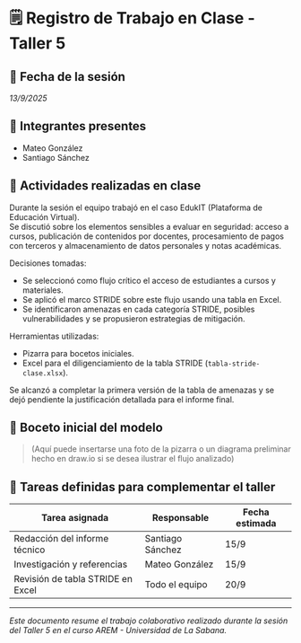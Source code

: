 # 🗒️ Registro de Trabajo en Clase - Taller 5

## 📆 Fecha de la sesión
_13/9/2025_

## 👥 Integrantes presentes
- Mateo González
- Santiago Sánchez

## 🧠 Actividades realizadas en clase

Durante la sesión el equipo trabajó en el caso EdukIT (Plataforma de Educación Virtual).  
Se discutió sobre los elementos sensibles a evaluar en seguridad: acceso a cursos, publicación de contenidos por docentes, procesamiento de pagos con terceros y almacenamiento de datos personales y notas académicas.  

Decisiones tomadas:  
- Se seleccionó como flujo crítico el acceso de estudiantes a cursos y materiales.  
- Se aplicó el marco STRIDE sobre este flujo usando una tabla en Excel.  
- Se identificaron amenazas en cada categoría STRIDE, posibles vulnerabilidades y se propusieron estrategias de mitigación.  

Herramientas utilizadas:  
- Pizarra para bocetos iniciales.  
- Excel para el diligenciamiento de la tabla STRIDE (`tabla-stride-clase.xlsx`).  

Se alcanzó a completar la primera versión de la tabla de amenazas y se dejó pendiente la justificación detallada para el informe final.

## 🧩 Boceto inicial del modelo

> (Aquí puede insertarse una foto de la pizarra o un diagrama preliminar hecho en draw.io si se desea ilustrar el flujo analizado)

## 🔁 Tareas definidas para complementar el taller

| Tarea asignada                | Responsable | Fecha estimada |
|--------------------------------|-------------|----------------|
| Redacción del informe técnico  | Santiago Sánchez    | 15/9          |
| Investigación y referencias    | Mateo González    | 15/9          |
| Revisión de tabla STRIDE en Excel | Todo el equipo | 20/9    |

---

_Este documento resume el trabajo colaborativo realizado durante la sesión del Taller 5 en el curso AREM - Universidad de La Sabana._

